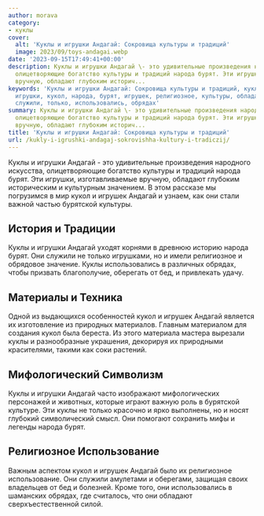 ```yaml
---
author: morava
category:
- куклы
cover:
  alt: 'Куклы и игрушки Андагай: Сокровища культуры и традиций'
  image: 2023/09/toys-andagai.webp
date: '2023-09-15T17:49:41+00:00'
description: Куклы и игрушки Андагай \- это удивительные произведения народного искусства,
  олицетворяющие богатство культуры и традиций народа бурят. Эти игрушки, изготавливаемые
  вручную, обладают глубоким историч...
keywords: 'Куклы и игрушки Андагай: Сокровища культуры и традиций, куклы, андагай,
  игрушки, кукол, народа, бурят, игрушек, религиозное, культуры, обладают, бурятской,
  служили, только, использовались, обрядах'
summary: Куклы и игрушки Андагай \- это удивительные произведения народного искусства,
  олицетворяющие богатство культуры и традиций народа бурят. Эти игрушки, изготавливаемые
  вручную, обладают глубоким историч...
title: 'Куклы и игрушки Андагай: Сокровища культуры и традиций'
url: /kukly-i-igrushki-andagaj-sokrovishha-kultury-i-tradiczij/
---
```


Куклы и игрушки Андагай \- это удивительные произведения народного искусства, олицетворяющие богатство культуры и традиций народа бурят. Эти игрушки, изготавливаемые вручную, обладают глубоким историческим и культурным значением. В этом рассказе мы погрузимся в мир кукол и игрушек Андагай и узнаем, как они стали важной частью бурятской культуры.

## История и Традиции

Куклы и игрушки Андагай уходят корнями в древнюю историю народа бурят. Они служили не только игрушками, но и имели религиозное и обрядовое значение. Куклы использовались в различных обрядах, чтобы призвать благополучие, оберегать от бед, и привлекать удачу.

## Материалы и Техника

Одной из выдающихся особенностей кукол и игрушек Андагай является их изготовление из природных материалов. Главным материалом для создания кукол была береста. Из этого материала мастера вырезали куклы и разнообразные украшения, декорируя их природными красителями, такими как соки растений.

## Мифологический Символизм

Куклы и игрушки Андагай часто изображают мифологических персонажей и животных, которые играют важную роль в бурятской культуре. Эти куклы не только красочно и ярко выполнены, но и носят глубокий символический смысл. Они помогают сохранить мифы и легенды народа бурят.

## Религиозное Использование

Важным аспектом кукол и игрушек Андагай было их религиозное использование. Они служили амулетами и оберегами, защищая своих владельцев от бед и болезней. Кроме того, они использовались в шаманских обрядах, где считалось, что они обладают сверхъестественной силой.